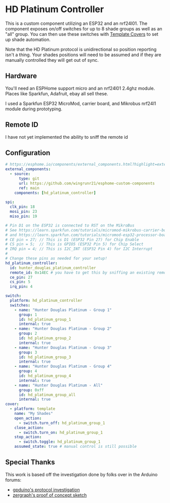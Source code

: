 # HD Platinum Controller

This is a custom component utilizing an ESP32 and an nrf24l01. The component exposes on/off switches for up to 8 shade groups as well as an "all" group. You can then use these switches with [Template Covers](https://esphome.io/components/cover/template.html) to set up shade automation.

Note that the HD Platinum protocol is unidirectional so position reporting isn't a thing. Your shades positions will need to be assumed and if they are manually controlled they will get out of sync.

## Hardware

You'll need an ESPHome support micro and an nrf24l01 2.4ghz module. Places like Sparkfun, Adafruit, ebay all sell these.

I used a Sparkfun ESP32 MicroMod, carrier board, and Mikrobus nrf24l1 module during prototyping.

## Remote ID
I have not yet implemented the ability to sniff the remote id

## Configuration

```yaml
# https://esphome.io/components/external_components.html?highlight=external_components
external_components:
  - source:
      type: git
      url: https://github.com/wingrunr21/esphome-custom-components
      ref: main
    components: [hd_platinum_controller]
 
spi:
  clk_pin: 18
  mosi_pin: 23
  miso_pin: 19

# Pin D1 on the ESP32 is connected to RST on the MikroBus
# See https://learn.sparkfun.com/tutorials/micromod-mikrobus-carrier-board-hookup-guide/hardware-overview
# and https://learn.sparkfun.com/tutorials/micromod-esp32-processor-board-hookup-guide/hardware-overview
# CE pin = 27; // This is D1 (ESP32 Pin 27) for Chip Enable
# CS pin = 5;  // This is GPIO5 (ESP32 Pin 5) for Chip Select
# IRQ pin = 4; // This is I2C_INT (ESP32 Pin 4) for I2C Interrupt
#
# Change these pins as needed for your setup!
hd_platinum_controller:
  id: hunter_douglas_platinum_controller
  remote_id: 0x14EC # you have to get this by sniffing an existing remote
  ce_pin: 27
  cs_pin: 5
  irq_pin: 4

switch:
  platform: hd_platinum_controller
  switches:
    - name: "Hunter Douglas Platinum - Group 1"
      group: 1
      id: hd_platinum_group_1
      internal: true
    - name: "Hunter Douglas Platinum - Group 2"
      group: 2
      id: hd_platinum_group_2
      internal: true
    - name: "Hunter Douglas Platinum - Group 3"
      group: 3
      id: hd_platinum_group_3
      internal: true
    - name: "Hunter Douglas Platinum - Group 4"
      group: 4
      id: hd_platinum_group_4
      internal: true
    - name: "Hunter Douglas Platinum - All"
      group: 0xff
      id: hd_platinum_group_all
      internal: true
cover:
  - platform: template
    name: "My Shades"
    open_action:
      - switch.turn_off: hd_platinum_group_1
    close_action:
      - switch.turn_on: hd_platinum_group_1
    stop_action:
      - switch.toggle: hd_platinum_group_1
    assumed_state: true # manual control is still possible
```

## Special Thanks
This work is based off the investigation done by folks over in the Arduino forums:

* [gpduino's protocol investigation](https://forum.arduino.cc/t/nrf24l01-hack-on-hunter-douglas-shades/676940/32)
* [zergraph's proof of concept sketch](https://forum.arduino.cc/t/esp8266-and-nrf24l01-hunter-douglas-platinum-remote/918887)
